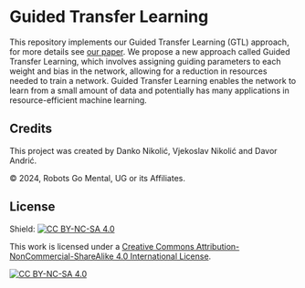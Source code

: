 # Guided Transfer Learning 
This repository implements our Guided Transfer Learning (GTL) approach, for more details see [our paper](https://arxiv.org/pdf/2303.16154.pdf).
We propose a new approach called Guided Transfer Learning, which involves assigning guiding parameters to each weight and bias in the network, allowing for a reduction in resources needed to train a network. Guided Transfer Learning enables the network to learn from a small amount of data and potentially has many applications in resource-efficient machine learning.

## Credits

This project was created by Danko Nikolić, Vjekoslav Nikolić and Davor Andrić.

© 2024, Robots Go Mental, UG or its Affiliates. 

## License

Shield: [![CC BY-NC-SA 4.0][cc-by-nc-sa-shield]][cc-by-nc-sa]

This work is licensed under a [Creative Commons Attribution-NonCommercial-ShareAlike 4.0 International License][cc-by-nc-sa].

[![CC BY-NC-SA 4.0][cc-by-nc-sa-image]][cc-by-nc-sa]


[cc-by-nc-sa]: http://creativecommons.org/licenses/by-nc-sa/4.0/
[cc-by-nc-sa-image]: https://licensebuttons.net/l/by-nc-sa/4.0/88x31.png
[cc-by-nc-sa-shield]: https://img.shields.io/badge/License-CC%20BY--NC--SA%204.0-lightgrey.svg